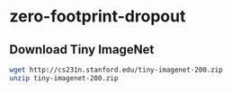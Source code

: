 # zero-footprint-dropout

## Download Tiny ImageNet

```bash
wget http://cs231n.stanford.edu/tiny-imagenet-200.zip
unzip tiny-imagenet-200.zip
```

